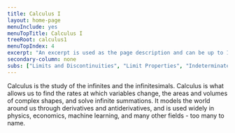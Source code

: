 ```yaml
---
title: Calculus I
layout: home-page
menuInclude: yes
menuTopTitle: Calculus I
treeRoot: calculus1
menuTopIndex: 4
excerpt: "An excerpt is used as the page description and can be up to 160 characters long..."
secondary-column: none
subs: ["Limits and Discontinuities", "Limit Properties", "Indeterminate Forms", "e, the Universal Growth Constant", "Derivatives", "Derivative Rules", "Derivatives of Certain Functions", "L'Hôpital's Rule", "Implicit Differentiation", "Antiderivatives", "Antidifferentiation Rules and Methods", "The Limit Definition of an Integral", "Integration"]
---
```

Calculus is the study of the infinites and the infinitesimals. Calculus is what allows us to find the rates at which variables change, the areas and volumes of complex shapes, and solve infinite summations. It models the world around us through derivatives and antiderivatives, and is used widely in physics, economics, machine learning, and many other fields - too many to name.